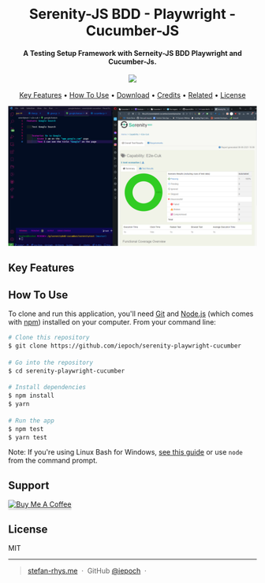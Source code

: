 <h1 align="center">
  <br>
  <a href="" alt="Serenity-Playwright-Cucumber" width="200"></a>
  <br>
 Serenity-JS BDD - Playwright - Cucumber-JS
  <br>
</h1>

<h4 align="center">A Testing Setup Framework with Serneity-JS BDD Playwright and Cucumber-Js.</h4>

<p align="center">
  <a href="">
      <img src="https://img.shields.io/badge/SayThanks.io-%E2%98%BC-1EAEDB.svg">
  </a>
</p>

<p align="center">
  <a href="#key-features">Key Features</a> •
  <a href="#how-to-use">How To Use</a> •
  <a href="#download">Download</a> •
  <a href="#credits">Credits</a> •
  <a href="#related">Related</a> •
  <a href="#license">License</a>
</p>

![screenshot](https://raw.githubusercontent.com/iepoch/serenity-playwright-cucumber/main/img/spc.png)

## Key Features


## How To Use

To clone and run this application, you'll need [Git](https://git-scm.com) and [Node.js](https://nodejs.org/en/download/) (which comes with [npm](http://npmjs.com)) installed on your computer. From your command line:

```bash
# Clone this repository
$ git clone https://github.com/iepoch/serenity-playwright-cucumber

# Go into the repository
$ cd serenity-playwright-cucumber

# Install dependencies
$ npm install
$ yarn 

# Run the app
$ npm test
$ yarn test
```

Note: If you're using Linux Bash for Windows, [see this guide](https://www.howtogeek.com/261575/how-to-run-graphical-linux-desktop-applications-from-windows-10s-bash-shell/) or use `node` from the command prompt.


## Support

<a href="https://www.buymeacoffee.com/iepoc" target="_blank"><img src="https://www.buymeacoffee.com/assets/img/custom_images/purple_img.png" alt="Buy Me A Coffee" style="height: 41px !important;width: 174px !important;box-shadow: 0px 3px 2px 0px rgba(190, 190, 190, 0.5) !important;-webkit-box-shadow: 0px 3px 2px 0px rgba(190, 190, 190, 0.5) !important;" ></a>


## License

MIT

---

> [stefan-rhys.me](https://www.stefan-rhys.me) &nbsp;&middot;&nbsp;
> GitHub [@iepoch](https://github.com/iepoch) &nbsp;&middot;&nbsp;


